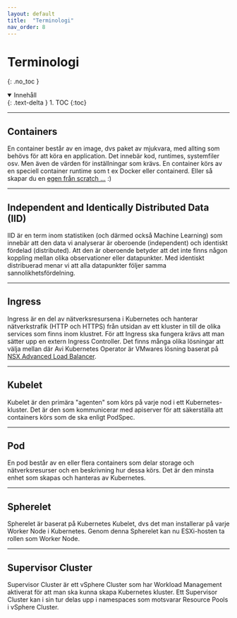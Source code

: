 ```yaml
---
layout: default
title:  "Terminologi"
nav_order: 8
---
```


# Terminologi
{: .no_toc }

<details open markdown="block">
  <summary>
    Innehåll
  </summary>
  {: .text-delta }
1. TOC
{:toc}
</details>

---

## Containers
En container består av en image, dvs paket av mjukvara, med allting som behövs för att köra en application. Det innebär kod, runtimes, systemfiler osv. Men även de värden för inställningar som krävs. En container körs av en speciell container runtime som t ex Docker eller containerd. Eller så skapar du en [egen från scratch ...](/docs/containers/container-from-scratch/) :) 

---

## Independent and Identically Distributed Data (IID)
IID är en term inom statistiken (och därmed också Machine Learning) som innebär att den data vi analyserar är oberoende (independent) och identiskt fördelad (distributed). Att den är oberoende betyder att det inte finns någon koppling mellan olika observationer eller datapunkter. Med identiskt distribuerad menar vi att alla datapunkter följer samma sannolikhetsfördelning.

---

## Ingress
Ingress är en del av nätverksresursena i Kubernetes och hanterar nätverkstrafik (HTTP och HTTPS) från utsidan av ett kluster in till de olika services som finns inom klustret. För att Ingress ska fungera krävs att man sätter upp en extern Ingress Controller. Det finns många olika lösningar att välja mellan där Avi Kubernetes Operator är VMwares lösning baserat på [NSX Advanced Load Balancer](https://avinetworks.com/).

---

## Kubelet
Kubelet är den primära "agenten" som körs på varje nod i ett Kubernetes-kluster. Det är den som kommunicerar med apiserver för att säkerställa att containers körs som de ska enligt PodSpec.

---

## Pod
En pod består av en eller flera containers som delar storage och nätverksresurser och en beskrivning hur dessa körs. Det är den minsta enhet som skapas och hanteras av Kubernetes.

---

## Spherelet
Spherelet är baserat på Kubernetes Kubelet, dvs det man installerar på varje Worker Node i Kubernetes. Genom denna Spherelet kan nu ESXi-hosten ta rollen som Worker Node.

---

## Supervisor Cluster
Supervisor Cluster är ett vSphere Cluster som har Workload Management aktiverat för att man ska kunna skapa Kubernetes kluster. Ett Supervisor Cluster kan i sin tur delas upp i namespaces som motsvarar Resource Pools i vSphere Cluster.